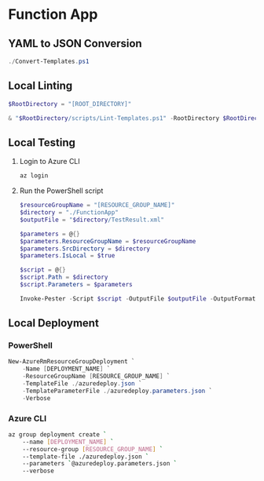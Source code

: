 # Function App #

## YAML to JSON Conversion ##

```powershell
./Convert-Templates.ps1
```


## Local Linting ##

```powershell
$RootDirectory = "[ROOT_DIRECTORY]"

& "$RootDirectory/scripts/Lint-Templates.ps1" -RootDirectory $RootDirectory -IsLocal $true
```


## Local Testing ##

1. Login to Azure CLI

    ```bash
    az login
    ```

1. Run the PowerShell script

    ```powershell
    $resourceGroupName = "[RESOURCE_GROUP_NAME]"
    $directory = "./FunctionApp"
    $outputFile = "$directory/TestResult.xml"

    $parameters = @{}
    $parameters.ResourceGroupName = $resourceGroupName
    $parameters.SrcDirectory = $directory
    $parameters.IsLocal = $true

    $script = @{}
    $script.Path = $directory
    $script.Parameters = $parameters

    Invoke-Pester -Script $script -OutputFile $outputFile -OutputFormat NUnitXml
    ```


## Local Deployment ##

### PowerShell ###

```powershell
New-AzureRmResourceGroupDeployment `
    -Name [DEPLOYMENT_NAME] `
    -ResourceGroupName [RESOURCE_GROUP_NAME] `
    -TemplateFile ./azuredeploy.json `
    -TemplateParameterFile ./azuredeploy.parameters.json `
    -Verbose
```

### Azure CLI ###

```bash
az group deployment create `
    --name [DEPLOYMENT_NAME] `
    --resource-group [RESOURCE_GROUP_NAME] `
    --template-file ./azuredeploy.json `
    --parameters `@azuredeploy.parameters.json `
    --verbose
```
